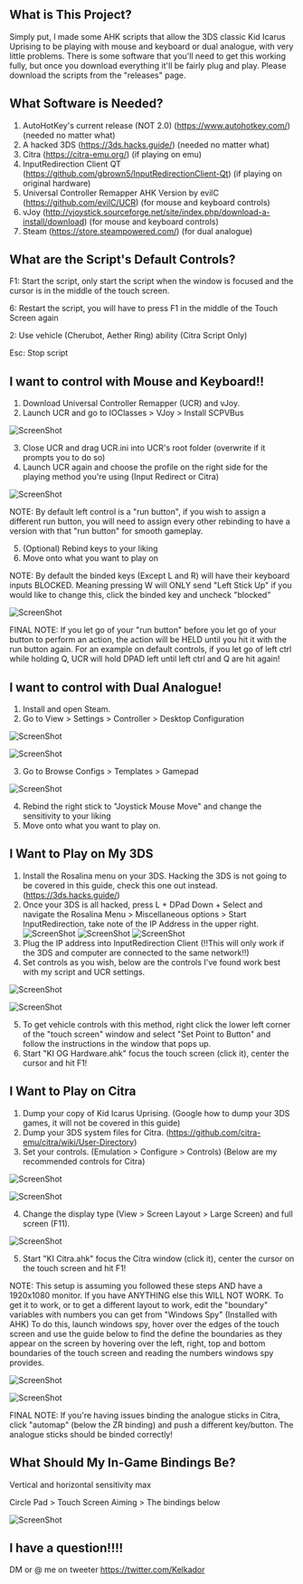 ## What is This Project?
Simply put, I made some AHK scripts that allow the 3DS classic Kid Icarus Uprising to be playing with mouse and keyboard or dual analogue, with very little problems. There is some software that you'll need to get this working fully, but once you download everything it'll be fairly plug and play. Please download the scripts from the "releases" page.

## What Software is Needed?
1. AutoHotKey's current release (NOT 2.0) (https://www.autohotkey.com/) (needed no matter what)
2. A hacked 3DS (https://3ds.hacks.guide/) (needed no matter what)
3. Citra (https://citra-emu.org/) (if playing on emu)
4. InputRedirection Client QT (https://github.com/gbrown5/InputRedirectionClient-Qt) (if playing on original hardware)
5. Universal Controller Remapper AHK Version by evilC (https://github.com/evilC/UCR) (for mouse and keyboard controls)
6. vJoy (http://vjoystick.sourceforge.net/site/index.php/download-a-install/download) (for mouse and keyboard controls)
7. Steam (https://store.steampowered.com/) (for dual analogue)

## What are the Script's Default Controls?
F1: Start the script, only start the script when the window is focused and the cursor is in the middle of the touch screen.

6: Restart the script, you will have to press F1 in the middle of the Touch Screen again

2: Use vehicle (Cherubot, Aether Ring) ability (Citra Script Only)

Esc: Stop script

## I want to control with Mouse and Keyboard!!
1. Download Universal Controller Remapper (UCR) and vJoy.
2. Launch UCR and go to IOClasses > VJoy > Install SCPVBus

![ScreenShot](https://i.imgur.com/PUVcw3q.png)

3. Close UCR and drag UCR.ini into UCR's root folder (overwrite if it prompts you to do so)
4. Launch UCR again and choose the profile on the right side for the playing method you're using (Input Redirect or Citra)

![ScreenShot](https://i.imgur.com/gymYqvR.png)

NOTE: By default left control is a "run button", if you wish to assign a different run button, you will need to assign every other rebinding to have a version with that "run button" for smooth gameplay.

5. (Optional) Rebind keys to your liking
6. Move onto what you want to play on

NOTE: By default the binded keys (Except L and R) will have their keyboard inputs BLOCKED. Meaning pressing W will ONLY send "Left Stick Up" if you would like to change this, click the binded key and uncheck "blocked"

![ScreenShot](https://i.imgur.com/EZe5WjK.png)

FINAL NOTE: If you let go of your "run button" before you let go of your button to perform an action, the action will be HELD until you hit it with the run button again. For an example on default controls, if you let go of left ctrl while holding Q, UCR will hold DPAD left until left ctrl and Q are hit again!

## I want to control with Dual Analogue!
1. Install and open Steam.
2. Go to View > Settings > Controller > Desktop Configuration

![ScreenShot](https://i.imgur.com/lKbXBck.png)

![ScreenShot](https://i.imgur.com/Y8p7wNA.png)

3. Go to Browse Configs > Templates > Gamepad

![ScreenShot](https://i.imgur.com/qd9wbxb.png)

4. Rebind the right stick to "Joystick Mouse Move" and change the sensitivity to your liking
5. Move onto what you want to play on.

## I Want to Play on My 3DS
1. Install the Rosalina menu on your 3DS. Hacking the 3DS is not going to be covered in this guide, check this one out instead. (https://3ds.hacks.guide/)
2. Once your 3DS is all hacked, press L + DPad Down + Select and navigate the Rosalina Menu > Miscellaneous options > Start InputRedirection, take note of the IP Address in the upper right.
![ScreenShot](https://i.imgur.com/gaoecOh.png)
![ScreenShot](https://i.imgur.com/OGdBkNG.png)
![ScreenShot](https://i.imgur.com/7gUwrFB.png)
3. Plug the IP address into InputRedirection Client (!!This will only work if the 3DS and computer are connected to the same network!!)
4. Set controls as you wish, below are the controls I've found work best with my script and UCR settings.

![ScreenShot](https://i.imgur.com/MlT0VxV.png)

![ScreenShot](https://i.imgur.com/fpgzdnt.png)

5. To get vehicle controls with this method, right click the lower left corner of the "touch screen" window and select "Set Point to Button" and follow the instructions in the window that pops up.
6. Start "KI OG Hardware.ahk" focus the touch screen (click it), center the cursor and hit F1!

## I Want to Play on Citra
1. Dump your copy of Kid Icarus Uprising. (Google how to dump your 3DS games, it will not be covered in this guide)
2. Dump your 3DS system files for Citra. (https://github.com/citra-emu/citra/wiki/User-Directory)
3. Set your controls. (Emulation > Configure > Controls) (Below are my recommended controls for Citra)

![ScreenShot](https://i.imgur.com/eF0RnDn.png)

![ScreenShot](https://i.imgur.com/eJ0CKK6.png)


4. Change the display type (View > Screen Layout > Large Screen) and full screen (F11).

![ScreenShot](https://i.imgur.com/RJXsoiD.png)

5. Start "KI Citra.ahk" focus the Citra window (click it), center the cursor on the touch screen and hit F1!

NOTE: This setup is assuming you followed these steps AND have a 1920x1080 monitor. If you have ANYTHING else this WILL NOT WORK. To get it to work, or to get a different layout to work, edit the "boundary" variables with numbers you can get from "Windows Spy" (Installed with AHK) To do this, launch windows spy, hover over the edges of the touch screen and use the guide below to find the define the boundaries as they appear on the screen by hovering over the left, right, top and bottom boundaries of the touch screen and reading the numbers windows spy provides.

![ScreenShot](https://i.imgur.com/INRYhRE.png)

![ScreenShot](https://i.imgur.com/JzaQgKt.png)

FINAL NOTE:  If you're having issues binding the analogue sticks in Citra, click "automap" (below the ZR binding) and push a different key/button. The analogue sticks should be binded correctly!

## What Should My In-Game Bindings Be?

Vertical and horizontal sensitivity max

Circle Pad > Touch Screen Aiming > The bindings below

![ScreenShot](https://i.imgur.com/NWGpPo6.png)

## I have a question!!!!

DM or @ me on tweeter https://twitter.com/Kelkador
